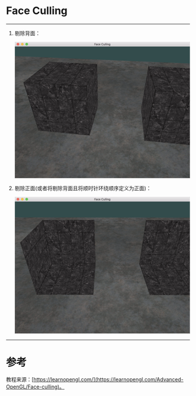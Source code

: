 # Face Culling

---

1. 剔除背面：

	![](FaceCulling1.png)
2. 剔除正面(或者将剔除背面且将顺时针环绕顺序定义为正面)：

	![](FaceCulling2.png)


---


# 参考
教程来源：[https://learnopengl.com/](https://learnopengl.com/Advanced-OpenGL/Face-culling)。